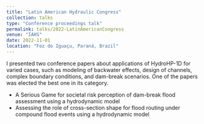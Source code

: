 ```yaml
---
title: "Latin American Hydraulic Congress"
collection: talks
type: "Conference proceedings talk"
permalink: talks/2022-LatinAmericanCongress
venue: "IAHS"
date: 2022-11-01
location: "Foz do Iguaçu, Paraná, Brazil"
---
```

I presented two conference papers about applications of HydroHP-1D for varied cases, such as modeling of backwater effects, design of channels, complex boundary conditions, and dam-break scenarios. One of the papers was elected the best one in its category.
- A Serious Game for societal risk perception of dam-break flood assessment using a hydrodynamic model
- Assessing the role of cross-section shape for flood routing under compound flood events using a hydrodynamic model

